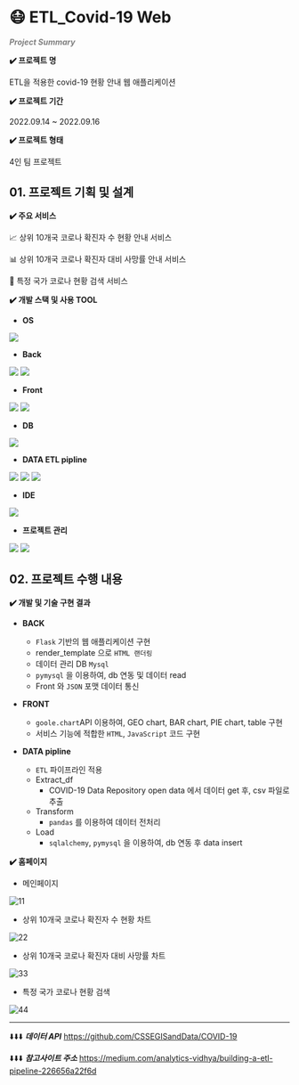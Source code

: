 # 😷 ETL_Covid-19 Web

 <span style="color:gray">*__Project Summary__*</span>

**✔️ 프로젝트 명**

ETL을 적용한 covid-19 현황 안내 웹 애플리케이션

**✔️ 프로젝트 기간**

2022.09.14 ~ 2022.09.16

**✔️ 프로젝트 형태**

4인 팀 프로젝트


## 01. 프로젝트 기획 및 설계

**✔️ 주요 서비스**

  :chart_with_upwards_trend: 상위 10개국 코로나 확진자 수 현황 안내 서비스

  :bar_chart:  상위 10개국 코로나 확진자 대비 사망률 안내 서비스

  :mag_right:  특정 국가 코로나 현황 검색 서비스



**✔️ 개발 스택 및 사용 TOOL**

- **OS**

<img src="https://img.shields.io/badge/Windows-0078D6?style=flat&logo=Windows&logoColor=white">

- **Back**

<img src="https://img.shields.io/badge/Flask-000000?style=flat&logo=Flask&logoColor=white"> <img src="https://img.shields.io/badge/Python-3776AB?style=flat&logo=Python&logoColor=white">

- **Front**

<img src="https://img.shields.io/badge/JavaScript-F7DF1E?style=flat&logo=JavaScript&logoColor=white"> <img src="https://img.shields.io/badge/HTML-E34F26?style=flat&logo=HTML5&logoColor=white">

- **DB**

<img src="https://img.shields.io/badge/MySQL-4479A1?style=flat&logo=MySQL&logoColor=white"> 

- **DATA ETL pipline**

<img src="https://img.shields.io/badge/pandas-150458?style=flat&logo=pandas&logoColor=white"> <img src="https://img.shields.io/badge/PYMYSQL-4479A1?style=flat&logo=p&logoColor=white"> <img src="https://img.shields.io/badge/sqlalchemy-CC2927?style=flat&logo=p&logoColor=white">


- **IDE**

<img src="https://img.shields.io/badge/VSC-007ACC?style=flat&logo=VisualStudioCode&logoColor=white"> 


- **프로젝트 관리**

<img src="https://img.shields.io/badge/Notion-000000?style=flat&logo=Notion&logoColor=white"> <img src="https://img.shields.io/badge/Slack-4A154B?style=flat&logo=Slack&logoColor=white">


## 02. 프로젝트 수행 내용

**✔️ 개발 및 기술 구현 결과**
- **BACK**
    - `Flask` 기반의 웹 애플리케이션 구현
    - render_template 으로 `HTML 랜더링`
    - 데이터 관리 DB `Mysql`
    - `pymysql` 을 이용하여, db 연동 및 데이터 read
    - Front 와 `JSON` 포맷 데이터 통신

- **FRONT**
    - `goole.chart`API 이용하여, GEO chart, BAR chart, PIE chart, table 구현
    - 서비스 기능에 적합한 `HTML`, `JavaScript` 코드 구현

- **DATA pipline**
    - `ETL` 파이프라인 적용
    - Extract_df
        - COVID-19 Data Repository open data 에서 데이터 get 후, csv 파일로 추출
    - Transform
        - `pandas` 를 이용하여 데이터 전처리
    - Load
        - `sqlalchemy`, `pymysql` 을 이용하여, db 연동 후 data insert


**✔️ 홈페이지**

- 메인페이지

![11](https://user-images.githubusercontent.com/66711073/218301040-a31649f9-3810-469e-95e3-70617d7dc7e8.png)

- 상위 10개국 코로나 확진자 수 현황 차트

![22](https://user-images.githubusercontent.com/66711073/218301041-61ff3a3c-3f20-4abd-ab54-b056ccd07611.png)

- 상위 10개국 코로나 확진자 대비 사망률 차트

![33](https://user-images.githubusercontent.com/66711073/218301043-8f3b88a0-597e-4762-a687-3cd9042621e8.png)

- 특정 국가 코로나 현황 검색

![44](https://user-images.githubusercontent.com/66711073/218301036-62b7e97a-9f0c-4b7d-85d1-a400c68028ce.png)


-----

⬇️⬇️⬇️ ***데이터 API***
https://github.com/CSSEGISandData/COVID-19

⬇️⬇️⬇️ ***참고사이트 주소***
https://medium.com/analytics-vidhya/building-a-etl-pipeline-226656a22f6d

